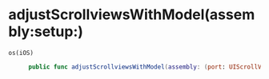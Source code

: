 # adjustScrollviewsWithModel(assembly:​setup:​)

<dl>
<dt><code>os(iOS)</code></dt>
<dd>

``` swift
public func adjustScrollviewsWithModel(assembly:​ (port:​ UIScrollView, exteriorView:​UIView, interiorView:​UIView), setup:​ ScrollViewModel)
```

</dd>
</dl>
